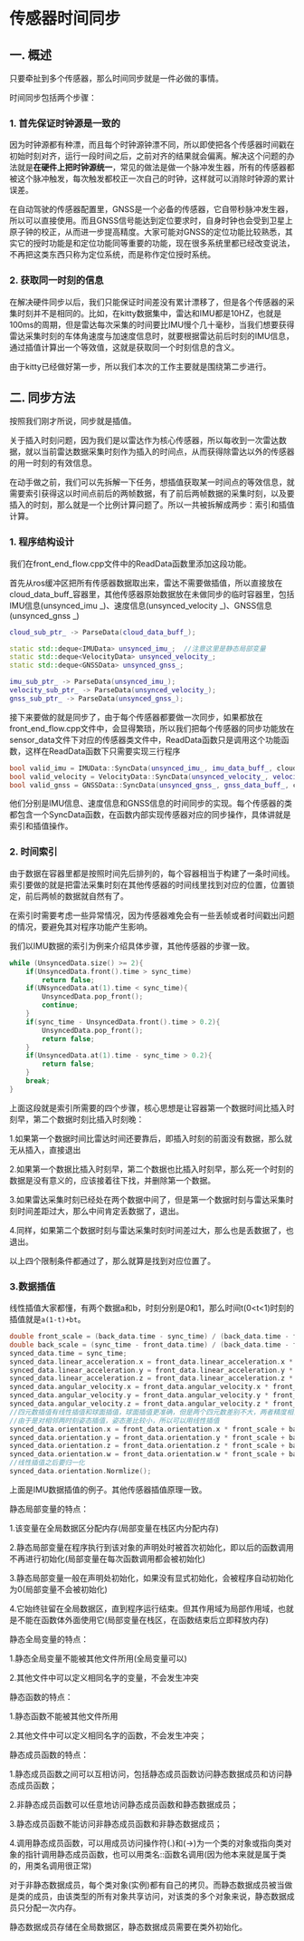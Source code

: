 # 传感器时间同步

## 一. 概述

只要牵扯到多个传感器，那么时间同步就是一件必做的事情。

时间同步包括两个步骤：

### 1. 首先保证时钟源是一致的

因为时钟源都有种漂，而且每个时钟源钟漂不同，所以即使把各个传感器时间戳在初始时刻对齐，运行一段时间之后，之前对齐的结果就会偏离。解决这个问题的办法就是**在硬件上把时钟源统一**，常见的做法是做一个脉冲发生器，所有的传感器都被这个脉冲触发，每次触发都校正一次自己的时钟，这样就可以消除时钟源的累计误差。

在自动驾驶的传感器配置里，GNSS是一个必备的传感器，它自带秒脉冲发生器，所以可以直接使用。而且GNSS信号能达到定位要求时，自身时钟也会受到卫星上原子钟的校正，从而进一步提高精度。大家可能对GNSS的定位功能比较熟悉，其实它的授时功能是和定位功能同等重要的功能，现在很多系统里都已经改变说法，不再把这类东西只称为定位系统，而是称作定位授时系统。

### 2. 获取同一时刻的信息

在解决硬件同步以后，我们只能保证时间差没有累计漂移了，但是各个传感器的采集时刻并不是相同的。比如，在kitty数据集中，雷达和IMU都是10HZ，也就是100ms的周期，但是雷达每次采集的时间要比IMU慢个几十毫秒，当我们想要获得雷达采集时刻的车体角速度与加速度信息时，就要根据雷达前后时刻的IMU信息，通过插值计算出一个等效值，这就是获取同一个时刻信息的含义。

由于kitty已经做好第一步，所以我们本次的工作主要就是围绕第二步进行。

## 二. 同步方法

按照我们刚才所说，同步就是插值。

关于插入时刻问题，因为我们是以雷达作为核心传感器，所以每收到一次雷达数据，就以当前雷达数据采集时刻作为插入的时间点，从而获得除雷达以外的传感器的用一时刻的有效信息。

在动手做之前，我们可以先拆解一下任务，想插值获取某一时间点的等效信息，就需要索引获得这以时间点前后的两帧数据，有了前后两帧数据的采集时刻，以及要插入的时刻，那么就是一个比例计算问题了。所以一共被拆解成两步：索引和插值计算。

### 1. 程序结构设计

我们在front_end_flow.cpp文件中的ReadData函数里添加这段功能。

首先从ros缓冲区把所有传感器数据取出来，雷达不需要做插值，所以直接放在cloud_data_buff_容器里，其他传感器原始数据放在未做同步的临时容器里，包括IMU信息(unsynced_imu _)、速度信息(unsynced_velocity _)、GNSS信息(unsynced_gnss _)

```cpp
cloud_sub_ptr_ -> ParseData(cloud_data_buff_);

static std::deque<IMUData> unsynced_imu_;  //注意这里是静态局部变量
static std::deque<VelocityData> unsynced_velocity_;
static std::deque<GNSSData> unsynced_gnss_;

imu_sub_ptr_ -> ParseData(unsynced_imu_);
velocity_sub_ptr_ -> ParseData(unsynced_velocity_);
gnss_sub_ptr_ -> ParseData(unsynced_gnss_);

```

接下来要做的就是同步了，由于每个传感器都要做一次同步，如果都放在front_end_flow.cpp文件中，会显得繁琐，所以我们把每个传感器的同步功能放在sensor_data文件下对应的传感器类文件中，ReadData函数只是调用这个功能函数，这样在ReadData函数下只需要实现三行程序

```cpp
bool valid_imu = IMUData::SyncData(unsynced_imu_, imu_data_buff_, cloud_time);
bool valid_velocity = VelocityData::SyncData(unsynced_velocity_, velocity_data_buff_, cloud_time);
bool valid_gnss = GNSSData::SyncData(unsynced_gnss_, gnss_data_buff_, cloud_time);
```

他们分别是IMU信息、速度信息和GNSS信息的时间同步的实现。每个传感器的类都包含一个SyncData函数，在函数内部实现传感器对应的同步操作，具体讲就是索引和插值操作。

### 2. 时间索引

由于数据在容器里都是按照时间先后排列的，每个容器相当于构建了一条时间线。索引要做的就是把雷法采集时刻在其他传感器的时间线里找到对应的位置，位置锁定，前后两帧的数据就自然有了。

在索引时需要考虑一些异常情况，因为传感器难免会有一些丢帧或者时间戳出问题的情况，要避免其对程序功能产生影响。

我们以IMU数据的索引为例来介绍具体步骤，其他传感器的步骤一致。

```cpp
while (UnsyncedData.size() >= 2){
    if(UnsyncedData.front().time > sync_time)
        return false;
    if(UNsyncedData.at(1).time < sync_time){
        UnsyncedData.pop_front();
        continue;
    }
    if(sync_time - UnsyncedData.front().time > 0.2){
        UnsyncedData.pop_front();
        return false;
    }
    if(UnsyncedData.at(1).time - sync_time > 0.2){
        return false;
    }
    break;
}
```

上面这段就是索引所需要的四个步骤，核心思想是让容器第一个数据时间比插入时刻早，第二个数据时刻比插入时刻晚：

1.如果第一个数据时间比雷达时间还要靠后，即插入时刻的前面没有数据，那么就无从插入，直接退出

2.如果第一个数据比插入时刻早，第二个数据也比插入时刻早，那么死一个时刻的数据是没有意义的，应该接着往下找，并删除第一个数据。

3.如果雷达采集时刻已经处在两个数据中间了，但是第一个数据时刻与雷达采集时刻时间差距过大，那么中间肯定丢数据了，退出。

4.同样，如果第二个数据时刻与雷达采集时刻时间差过大，那么也是丢数据了，也退出。

以上四个限制条件都通过了，那么就算是找到对应位置了。

### 3.数据插值

线性插值大家都懂，有两个数据a和b，时刻分别是0和1，那么时间t(0<t<1)时刻的插值就是`a(1-t)+bt`。

```cpp
double front_scale = (back_data.time - sync_time) / (back_data.time - front_data.time);
double back_scale = (sync_time - front_data.time) / (back_data.time - front_data.time);
synced_data.time = sync_time;
synced_data.linear_acceleration.x = front_data.linear_acceleration.x * front_scale + back_data.linear_acceleration.x * back_scale;
synced_data.linear_acceleration.y = front_data.linear_acceleration.y * front_scale + back_data.linear_acceleration.y * back_scale;
synced_data.linear_acceleration.z = front_data.linear_acceleration.z * front_scale + back_data.linear_acceleration.z * back_scale;
synced_data.angular_velocity.x = front_data.angular_velocity.x * front_scale + back_data.angular_velocity.x * back_scale;
synced_data.angular_velocity.y = front_data.angular_velocity.y * front_scale + back_data.angular_velocity.y * back_scale;
synced_data.angular_velocity.z = front_data.angular_velocity.z * front_scale + back_data.angular_velocity.z * back_scale;
//四元数插值有线性插值和球面插值，球面插值更准确，但是两个四元数差别不大，两者精度相当
//由于是对相邻两时刻姿态插值，姿态差比较小，所以可以用线性插值
synced_data.orientation.x = front_data.orientation.x * front_scale + back_data.orientation.x * back_scale;
synced_data.orientation.y = front_data.orientation.y * front_scale + back_data.orientation.y * back_scale;
synced_data.orientation.z = front_data.orientation.z * front_scale + back_data.orientation.z * back_scale;
synced_data.orientation.w = front_data.orientation.w * front_scale + back_data.orientation.w * back_scale;
//线性插值之后要归一化
synced_data.orientation.Normlize();

```

上面是IMU数据插值的例子。其他传感器插值原理一致。

















静态局部变量的特点：

1.该变量在全局数据区分配内存(局部变量在栈区内分配内存)

2.静态局部变量在程序执行到该对象的声明处时被首次初始化，即以后的函数调用不再进行初始化(局部变量在每次函数调用都会被初始化)

3.静态局部变量一般在声明处初始化，如果没有显式初始化，会被程序自动初始化为0(局部变量不会被初始化)

4.它始终驻留在全局数据区，直到程序运行结束。但其作用域为局部作用域，也就是不能在函数体外面使用它(局部变量在栈区，在函数结束后立即释放内存)

静态全局变量的特点：

1.静态全局变量不能被其他文件所用(全局变量可以)

2.其他文件中可以定义相同名字的变量，不会发生冲突

静态函数的特点：

1.静态函数不能被其他文件所用

2.其他文件中可以定义相同名字的函数，不会发生冲突；

静态成员函数的特点：

1.静态成员函数之间可以互相访问，包括静态成员函数访问静态数据成员和访问静态成员函数；

2.非静态成员函数可以任意地访问静态成员函数和静态数据成员；

3.静态成员函数不能访问非静态成员函数和非静态数据成员；

4.调用静态成员函数，可以用成员访问操作符(.)和(->)为一个类的对象或指向类对象的指针调用静态成员函数，也可以用类名::函数名调用(因为他本来就是属于类的，用类名调用很正常)

对于非静态数据成员，每个类对象(实例)都有自己的拷贝。而静态数据成员被当做是类的成员，由该类型的所有对象共享访问，对该类的多个对象来说，静态数据成员只分配一次内存。

静态数据成员存储在全局数据区，静态数据成员需要在类外初始化。